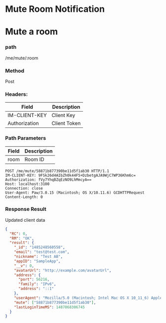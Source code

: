 # Mute Room Notification

# Mute a room

### path

/me/mute/:room

### Method

Post

### Headers:

| Field         | Description  |
| ------------- | ------------ |
| IM-CLIENT-KEY | Client Key   |
| Authorization | Client Token |

### Path Parameters

| Field | Description |
| ----- | ----------- |
| room  | Room ID     |

```
POST /me/mute/58871b877390be11d5f1ab30 HTTP/1.1
IM-CLIENT-KEY: 9FSk26d4AIbZh0k44F5+DzbetgAJA9WjC7WP36Khm6c=
Authorization: fVy7YhqBZqEzNO9LhMmcyA==
Host: localhost:3100
Connection: close
User-Agent: Paw/3.0.15 (Macintosh; OS X/10.11.6) GCDHTTPRequest
Content-Length: 0
```

### Response Result

Updated client data

```json
{
  "RC": 0,
  "RM": "OK",
  "result": {
    "_id": "1485248560558",
    "email": "test@test.com",
    "nickname": "Test AB",
    "appID": "SampleApp",
    "__v": 0,
    "avatarUrl": "http://example.com/avatarUrl",
    "address": {
      "port": 56216,
      "family": "IPv6",
      "address": "::1"
    },
    "userAgent": "Mozilla/5.0 (Macintosh; Intel Mac OS X 10_11_6) AppleWebKit/537.36 (KHTML, like Gecko) Chrome/56.0.2924.87 Safari/537.36",
    "mute": ["58871b877390be11d5f1ab30"],
    "lastLoginTimeMS": 1487068306745
  }
}
```
